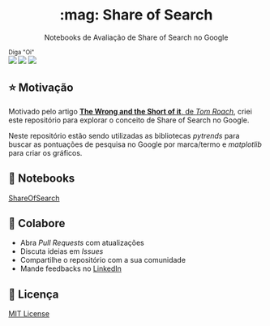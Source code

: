 <p align="center">
  <h1 align="center">:mag: Share of Search</h2>
  <p align="center">Notebooks de Avaliação de Share of Search no Google</p>
</p>

<sub>Diga "Oi" <br> 
    [<img src = "https://img.shields.io/badge/github-black.svg?&style=for-the-badge&logo=github&logoColor=white">](https://github.com/hideraldus13)
    [<img src="https://img.shields.io/badge/linkedin-%230077B5.svg?&style=for-the-badge&logo=linkedin&logoColor=white" />](https://www.linkedin.com/in/hideraldoluis/) 
    [<img src = "https://img.shields.io/badge/instagram-%23E4405F.svg?&style=for-the-badge&logo=instagram&logoColor=white">](https://www.instagram.com/hideraldojunior/) 
</sub>

## :star: Motivação
Motivado pelo artigo [**The Wrong and the Short of it**, de _Tom Roach_](https://thetomroach.com/2020/11/15/the-wrong-and-the-short-of-it/), criei este repositório para explorar o conceito de Share of Search no Google.<br>

Neste repositório estão sendo utilizadas as bibliotecas _pytrends_ para buscar as pontuações de pesquisa no Google por marca/termo e _matplotlib_ para criar os gráficos.<br>

## :notebook: Notebooks
[ShareOfSearch](/ShareOfSearch.ipynb)

## :punch: Colabore
- Abra <i>Pull Requests</i> com atualizações
- Discuta ideias em <i>Issues</i>
- Compartilhe o repositório com a sua comunidade
- Mande feedbacks no [LinkedIn](https://linkedin.com/in/hideraldoluis)

## :pushpin: Licença
[MIT License](/LICENSE) <br>
